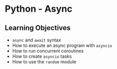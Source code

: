 # Python - Async
## Learning Objectives

* ```async``` and ```await``` syntax
* How to execute an async program with ```asyncio```
* How to run concurrent coroutines
* How to create ```asyncio``` tasks
* How to use the ```random``` module